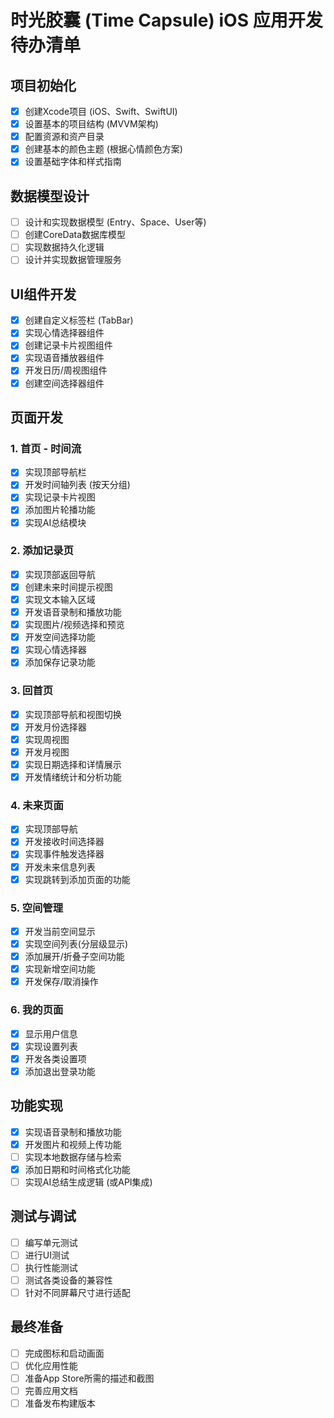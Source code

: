 # 时光胶囊 (Time Capsule) iOS 应用开发待办清单

## 项目初始化
- [x] 创建Xcode项目 (iOS、Swift、SwiftUI)
- [x] 设置基本的项目结构 (MVVM架构)
- [x] 配置资源和资产目录
- [x] 创建基本的颜色主题 (根据心情颜色方案)
- [x] 设置基础字体和样式指南

## 数据模型设计
- [ ] 设计和实现数据模型 (Entry、Space、User等)
- [ ] 创建CoreData数据库模型
- [ ] 实现数据持久化逻辑
- [ ] 设计并实现数据管理服务

## UI组件开发
- [x] 创建自定义标签栏 (TabBar)
- [x] 实现心情选择器组件
- [x] 创建记录卡片视图组件
- [x] 实现语音播放器组件
- [x] 开发日历/周视图组件
- [x] 创建空间选择器组件

## 页面开发

### 1. 首页 - 时间流
- [x] 实现顶部导航栏
- [x] 开发时间轴列表 (按天分组)
- [x] 实现记录卡片视图
- [x] 添加图片轮播功能
- [x] 实现AI总结模块

### 2. 添加记录页
- [x] 实现顶部返回导航
- [x] 创建未来时间提示视图
- [x] 实现文本输入区域
- [x] 开发语音录制和播放功能
- [x] 实现图片/视频选择和预览
- [x] 开发空间选择功能
- [x] 实现心情选择器
- [x] 添加保存记录功能

### 3. 回首页
- [x] 实现顶部导航和视图切换
- [x] 开发月份选择器
- [x] 实现周视图
- [x] 开发月视图
- [x] 实现日期选择和详情展示
- [x] 开发情绪统计和分析功能

### 4. 未来页面
- [x] 实现顶部导航
- [x] 开发接收时间选择器
- [x] 实现事件触发选择器
- [x] 开发未来信息列表
- [x] 实现跳转到添加页面的功能

### 5. 空间管理
- [x] 开发当前空间显示
- [x] 实现空间列表(分层级显示)
- [x] 添加展开/折叠子空间功能
- [x] 实现新增空间功能
- [x] 开发保存/取消操作

### 6. 我的页面
- [x] 显示用户信息
- [x] 实现设置列表
- [x] 开发各类设置项
- [x] 添加退出登录功能

## 功能实现
- [x] 实现语音录制和播放功能
- [x] 开发图片和视频上传功能
- [ ] 实现本地数据存储与检索
- [x] 添加日期和时间格式化功能
- [ ] 实现AI总结生成逻辑 (或API集成)

## 测试与调试
- [ ] 编写单元测试
- [ ] 进行UI测试
- [ ] 执行性能测试
- [ ] 测试各类设备的兼容性
- [ ] 针对不同屏幕尺寸进行适配

## 最终准备
- [ ] 完成图标和启动画面
- [ ] 优化应用性能
- [ ] 准备App Store所需的描述和截图
- [ ] 完善应用文档
- [ ] 准备发布构建版本 